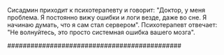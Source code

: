 
Сисадмин приходит к психотерапевту и говорит: "Доктор, у меня проблема. Я постоянно вижу ошибки и логи везде, даже во сне. Я начинаю думать, что я сам стал сервером". Психотерапевт отвечает: "Не волнуйтесь, это просто системная ошибка вашего мозга".

#############################################

